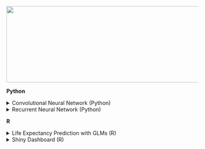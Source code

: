 <p align="center">

  <img width="600" height="200" src="https://github.com/MuizM/MuizM/blob/main/MUIZ%20MURAD%20(1).png">

</p>

 


**Python**


 <details>

<summary>Convolutional Neural Network (Python)</summary>

In this project, the dataset Cifar10 was classified with the use of Convolutional Neural Networks. A final accuracy of 90.45% was achieved on external data.

<object data="https://github.com/charlesliebenberg/portfolio/blob/main/Python/Image%20Classification%20with%20CNNs.pdf" type="application/pdf" width="700px" height="700px">

<embed src="https://github.com/charlesliebenberg/portfolio/blob/main/Python/Image%20Classification%20with%20CNNs.pdf">

<p>Report: <a href="https://github.com/charlesliebenberg/portfolio/blob/main/Python/Image%20Classification%20with%20CNNs.pdf">View Report</a>.</p>

</embed>

</object>

 

<object data="https://github.com/charlesliebenberg/portfolio/blob/main/Python/CNNImageClassification.ipynb" type="application/ipynb" width="700px" height="700px">

<embed src="https://github.com/charlesliebenberg/portfolio/blob/main/Python/CNNImageClassification.ipynb">

<p>Code: <a href="https://github.com/charlesliebenberg/portfolio/blob/main/Python/CNNImageClassification.ipynb">View Code</a>.</p>

</embed>

</object>

</details>

 

<details>

<summary>Recurrent Neural Network (Python)</summary>

In this project, Long Short-term Memory models were used to predict stock prices. The final model used an ensemble learning approach combining the use of a 1D Convolutional Network and a Long Short Term Model with Keras's functional API.
 

<object data="https://github.com/charlesliebenberg/portfolio/blob/main/Python/Recurrent%20Neural%20Networks%20in%20Stock%20Price%20Prediction.pdf" type="application/pdf" width="700px" height="700px">

<embed src="https://github.com/charlesliebenberg/portfolio/blob/main/Python/Recurrent%20Neural%20Networks%20in%20Stock%20Price%20Prediction.pdf">
<p>Report: <a href="https://github.com/charlesliebenberg/portfolio/blob/main/Python/Recurrent%20Neural%20Networks%20in%20Stock%20Price%20Prediction.pdf">View Report</a>.</p>

</embed>

</object>

 

<object data="https://github.com/charlesliebenberg/portfolio/blob/main/Python/RNNStockPricePrediction.ipynb" type="application/ipynb" width="700px" height="700px">

<embed src="https://github.com/charlesliebenberg/portfolio/blob/main/Python/RNNStockPricePrediction.ipynb">

<p>Code: <a href="https://github.com/charlesliebenberg/portfolio/blob/main/Python/RNNStockPricePrediction.ipynb">View Code</a>.</p>

</embed>

</object>

</details>

 

 

 

**R**


 

<details>

<summary>Life Expectancy Prediction with GLMs (R)</summary>

In this project roughly 170 countries and their associated medical, educational and economic statistics are used to predict life expectancy. R was used to model, with a focus on generalised linear models.

 

<object data="https://github.com/charlesliebenberg/portfolio/blob/main/R/GLMLifeExpectancy.Rmd" type="application/rmd" width="700px" height="700px">

<embed src="https://github.com/charlesliebenberg/portfolio/blob/main/R/GLMLifeExpectancy.Rmd">
<p>Report: <a href="https://github.com/charlesliebenberg/portfolio/blob/main/R/GLMLifeExpectancy.Rmd">View Code</a>.</p>
</embed>

</object>

                                                                                                

<object data="https://github.com/charlesliebenberg/portfolio/blob/main/R/LifeExpectancyReport.pdf" type="application/pdf" width="700px" height="700px">

<embed src="https://github.com/charlesliebenberg/portfolio/blob/main/R/LifeExpectancyReport.pdf">

<p>Code: <a href="https://github.com/charlesliebenberg/portfolio/blob/main/R/LifeExpectancyReport.pdf">View Report</a>.</p>
</embed>

</object>

</details>

 

 

<details>

<summary>Shiny Dashboard (R)</summary>

Essentially this will be a dashboard which is built using Shiny. For the tree, logistic regression and KNN models, the app will build the models and for each model, it will show visualizations of the model and its fitness for purpose. The app would then allow a salesperson to input the specific details of the customer they are talking to, and receive a prediction from each of the underlying models. Based on this prediction, the salesperson could make targeted offers to the customer.

 

<object data="https://charlesliebenberg.shinyapps.io/DataScience" type="application/website" width="700px" height="700px">

<embed src="https://charlesliebenberg.shinyapps.io/DataScience/">

<p>Dashboard: <a href="https://charlesliebenberg.shinyapps.io/DataScience/">View Dashboard</a>.</p>
</embed>

</object>

</details>

 










